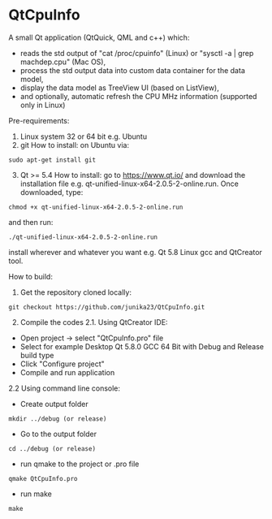 # QtCpuInfo

A small Qt application (QtQuick, QML and c++) which:
- reads the std output of "cat /proc/cpuinfo" (Linux) or "sysctl -a | grep machdep.cpu" (Mac OS),
- process the std output data into custom data container for the data model,
- display the data model as TreeView UI (based on ListView),
- and optionally, automatic refresh the CPU MHz information (supported only in Linux)

Pre-requirements:
1) Linux system 32 or 64 bit e.g. Ubuntu
2) git 
How to install: 
on Ubuntu via: 
```
sudo apt-get install git
```
3) Qt >= 5.4
How to install:
go to https://www.qt.io/ and download the installation file e.g. qt-unified-linux-x64-2.0.5-2-online.run.
Once downloaded, type:
```
chmod +x qt-unified-linux-x64-2.0.5-2-online.run 
```
and then run:
```
./qt-unified-linux-x64-2.0.5-2-online.run
```
install wherever and whatever you want e.g. Qt 5.8 Linux gcc and QtCreator tool.

How to build:
1) Get the repository cloned locally:
```
git checkout https://github.com/junika23/QtCpuInfo.git
```
2. Compile the codes
2.1. Using QtCreator IDE:
- Open project -> select "QtCpuInfo.pro" file
- Select for example Desktop Qt 5.8.0 GCC 64 Bit with Debug and Release build type
- Click "Configure project"
- Compile and run application

2.2 Using command line console:
- Create output folder
```
mkdir ../debug (or release)
```
- Go to the output folder
```
cd ../debug (or release)
```
- run qmake to the project or .pro file
```
qmake QtCpuInfo.pro
```
- run make
```
make
```
